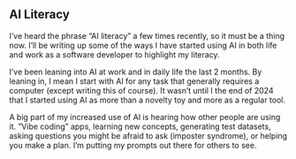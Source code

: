 
## AI Literacy

I’ve heard the phrase “AI literacy” a few times recently, so it must be a thing now. I’ll be writing up some of the ways I have started using AI in both life and work as a software developer to highlight my literacy.

I’ve been leaning into AI at work and in daily life the last 2 months. By leaning in, I mean I start with AI for any task that generally requires a computer (except writing this of course). It wasn’t until I the end of 2024 that I started using AI as more than a novelty toy and more as a regular tool. 

A big part of my increased use of AI is hearing how other people are using it. ”Vibe coding” apps, learning new concepts, generating test datasets, asking questions you might be afraid to ask (imposter syndrome), or helping you make a plan. I’m putting my prompts out there for others to see.